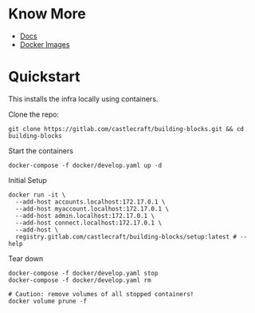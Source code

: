 # Know More

- [Docs](http://castlecraft.gitlab.io/building-blocks)
- [Docker Images](https://gitlab.com/castlecraft/building-blocks/container_registry)

# Quickstart

This installs the infra locally using containers.

Clone the repo:

```shell
git clone https://gitlab.com/castlecraft/building-blocks.git && cd building-blocks
```

Start the containers

```shell
docker-compose -f docker/develop.yaml up -d
```

Initial Setup

```shell
docker run -it \
  --add-host accounts.localhost:172.17.0.1 \
  --add-host myaccount.localhost:172.17.0.1 \
  --add-host admin.localhost:172.17.0.1 \
  --add-host connect.localhost:172.17.0.1 \
  --add-host \
  registry.gitlab.com/castlecraft/building-blocks/setup:latest # --help
```

Tear down

```shell
docker-compose -f docker/develop.yaml stop
docker-compose -f docker/develop.yaml rm

# Caution: remove volumes of all stopped containers!
docker volume prune -f
```
